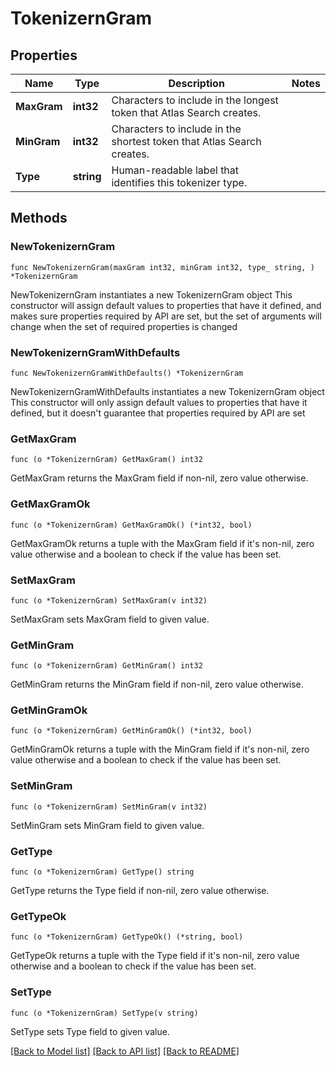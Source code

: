 # TokenizernGram

## Properties

Name | Type | Description | Notes
------------ | ------------- | ------------- | -------------
**MaxGram** | **int32** | Characters to include in the longest token that Atlas Search creates. | 
**MinGram** | **int32** | Characters to include in the shortest token that Atlas Search creates. | 
**Type** | **string** | Human-readable label that identifies this tokenizer type. | 

## Methods

### NewTokenizernGram

`func NewTokenizernGram(maxGram int32, minGram int32, type_ string, ) *TokenizernGram`

NewTokenizernGram instantiates a new TokenizernGram object
This constructor will assign default values to properties that have it defined,
and makes sure properties required by API are set, but the set of arguments
will change when the set of required properties is changed

### NewTokenizernGramWithDefaults

`func NewTokenizernGramWithDefaults() *TokenizernGram`

NewTokenizernGramWithDefaults instantiates a new TokenizernGram object
This constructor will only assign default values to properties that have it defined,
but it doesn't guarantee that properties required by API are set

### GetMaxGram

`func (o *TokenizernGram) GetMaxGram() int32`

GetMaxGram returns the MaxGram field if non-nil, zero value otherwise.

### GetMaxGramOk

`func (o *TokenizernGram) GetMaxGramOk() (*int32, bool)`

GetMaxGramOk returns a tuple with the MaxGram field if it's non-nil, zero value otherwise
and a boolean to check if the value has been set.

### SetMaxGram

`func (o *TokenizernGram) SetMaxGram(v int32)`

SetMaxGram sets MaxGram field to given value.


### GetMinGram

`func (o *TokenizernGram) GetMinGram() int32`

GetMinGram returns the MinGram field if non-nil, zero value otherwise.

### GetMinGramOk

`func (o *TokenizernGram) GetMinGramOk() (*int32, bool)`

GetMinGramOk returns a tuple with the MinGram field if it's non-nil, zero value otherwise
and a boolean to check if the value has been set.

### SetMinGram

`func (o *TokenizernGram) SetMinGram(v int32)`

SetMinGram sets MinGram field to given value.


### GetType

`func (o *TokenizernGram) GetType() string`

GetType returns the Type field if non-nil, zero value otherwise.

### GetTypeOk

`func (o *TokenizernGram) GetTypeOk() (*string, bool)`

GetTypeOk returns a tuple with the Type field if it's non-nil, zero value otherwise
and a boolean to check if the value has been set.

### SetType

`func (o *TokenizernGram) SetType(v string)`

SetType sets Type field to given value.



[[Back to Model list]](../README.md#documentation-for-models) [[Back to API list]](../README.md#documentation-for-api-endpoints) [[Back to README]](../README.md)


